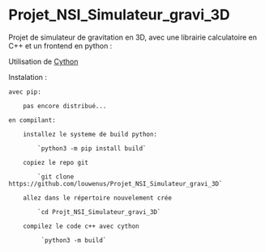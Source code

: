 # Projet_NSI_Simulateur_gravi_3D

Projet de simulateur de gravitation en 3D, avec une librairie calculatoire en C++ et un frontend en python :

Utilisation de [Cython](https://github.com/cython/cython)


Instalation :

    avec pip:

        pas encore distribué...

    en compilant:

        installez le systeme de build python:

            `python3 -m pip install build`

        copiez le repo git

            `git clone https://github.com/louwenus/Projet_NSI_Simulateur_gravi_3D`

        allez dans le répertoire nouvelement crée

            `cd Projt_NSI_Simulateur_gravi_3D`

        compilez le code c++ avec cython

             `python3 -m build`

